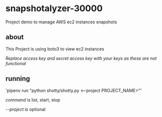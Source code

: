 # snapshotalyzer-30000
Project demo to manage AWS ec2 instances snapshots

## about
This Project is using boto3 to view ec2 instances

_Replace access key and secret access key with your keys as these are not functional_
## running

'pipenv run "python shotty/shotty.py  <command>  <--project PROJECT_NAME>"'

*command* is list, start, stop

*--project* is optional
